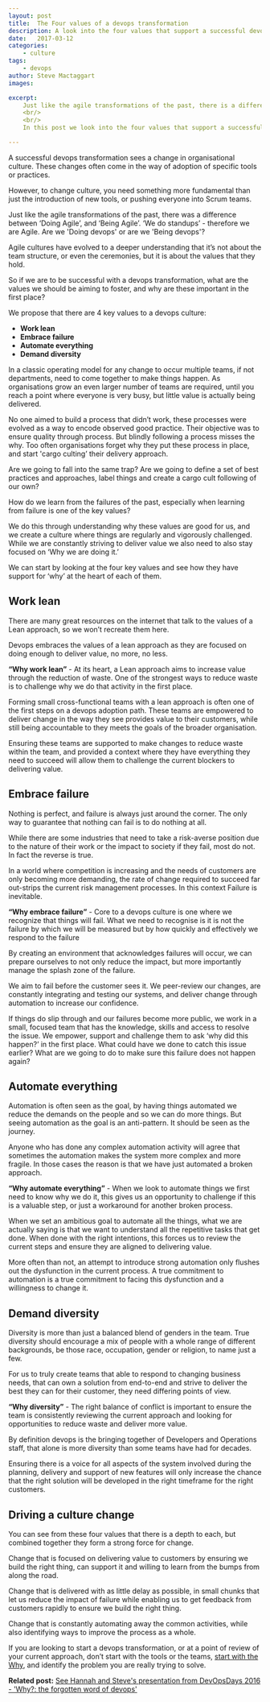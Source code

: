 ```yaml
---
layout: post
title:  The Four values of a devops transformation
description: A look into the four values that support a successful devops transformation.
date:   2017-03-12
categories:
    - culture
tags:
    - devops
author: Steve Mactaggart
images:

excerpt:
    Just like the agile transformations of the past, there is a difference between ‘Doing Agile’, and ‘Being Agile’.  ‘We do standups’ - therefore we are Agile. With the increase in adoption of devops practices, are we 'Doing devops' or are we 'Being devops'?
    <br/>
    <br/>
    In this post we look into the four values that support a successful devops transformation.

---
```


A successful devops transformation sees a change in organisational culture. These changes often come in the way of adoption of specific tools or practices.

However, to change culture, you need something more fundamental than just the introduction of new tools, or pushing everyone into Scrum teams.

Just like the agile transformations of the past, there was a difference between ‘Doing Agile’, and ‘Being Agile’.  ‘We do standups’ - therefore we are Agile. Are we 'Doing devops' or are we 'Being devops'?

Agile cultures have evolved to a deeper understanding that it’s not about the team structure, or even the ceremonies, but it is about the values that they hold.

So if we are to be successful with a devops transformation, what are the values we should be aiming to foster, and why are these important in the first place?

We propose that there are 4 key values to a devops culture:
* **Work lean**
* **Embrace failure**
* **Automate everything**
* **Demand diversity**

In a classic operating model for any change to occur multiple teams, if not departments, need to come together to make things happen. As organisations grow an even larger number of teams are required, until you reach a point where everyone is very busy, but little value is actually being delivered.

No one aimed to build a process that didn’t work, these processes were evolved as a way to encode observed good practice. Their objective was to ensure quality through process. But blindly following a process misses the why. Too often organisations forget why they put these process in place, and start 'cargo culting’ their delivery approach.

Are we going to fall into the same trap? Are we going to define a set of best practices and approaches, label things and create a cargo cult following of our own?

How do we learn from the failures of the past, especially when learning from failure is one of the key values?

We do this through understanding why these values are good for us, and we create a culture where things are regularly and vigorously challenged. While we are constantly striving to deliver value we also need to also stay focused on ‘Why we are doing it.’

We can start by looking at the four key values and see how they have support for ‘why’ at the heart of each of them.

## Work lean
There are many great resources on the internet that talk to the values of a Lean approach, so we won’t recreate them here.  

Devops embraces the values of a lean approach as they are focused on doing enough to deliver value, no more, no less.  

**“Why work lean”** - At its heart, a Lean approach aims to increase value through the reduction of waste. One of the strongest ways to reduce waste is to challenge why we do that activity in the first place.

Forming small cross-functional teams with a lean approach is often one of the first steps on a devops adoption path.  These teams are empowered to deliver change in the way they see provides value to their customers, while still being accountable to they meets the goals of the broader organisation.

Ensuring these teams are supported to make changes to reduce waste within the team, and provided a context where they have everything they need to succeed will allow them to challenge the current blockers to delivering value.

## Embrace failure
Nothing is perfect, and failure is always just around the corner.  The only way to guarantee that nothing can fail is to do nothing at all.

While there are some industries that need to take a risk-averse position due to the nature of their work or the impact to society if they fail, most do not.  In fact the reverse is true.

In a world where competition is increasing and the needs of customers are only becoming more demanding, the rate of change required to succeed far out-strips the current risk management processes.  In this context Failure is inevitable.

**“Why embrace failure”** - Core to a devops culture is one where we recognize that things will fail. What we need to recognise is it is not the failure by which we will be measured but by how quickly and effectively we respond to the failure

By creating an environment that acknowledges failures will occur, we can prepare ourselves to not only reduce the impact, but more importantly manage the splash zone of the failure.

We aim to fail before the customer sees it.  We peer-review our changes, are constantly integrating and testing our systems, and deliver change through automation to increase our confidence.

If things do slip through and our failures become more public, we work in a small, focused team that has the knowledge, skills and access to resolve the issue. We empower, support and challenge them to ask ‘why did this happen?’ in the first place.  What could have we done to catch this issue earlier? What are we going to do to make sure this failure does not happen again?

## Automate everything
Automation is often seen as the goal, by having things automated we reduce the demands on the people and so we can do more things.  But seeing automation as the goal is an anti-pattern.  It should be seen as the journey.

Anyone who has done any complex automation activity will agree that sometimes the automation makes the system more complex and more fragile.  In those cases the reason is that we have just automated a broken approach.

**“Why automate everything”** - When we look to automate things we first need to know why we do it, this gives us an opportunity to challenge if this is a valuable step, or just a workaround for another broken process.

When we set an ambitious goal to automate all the things, what we are actually saying is that we want to understand all the repetitive tasks that get done. When done with the right intentions, this forces us to review the current steps and ensure they are aligned to delivering value.

More often than not, an attempt to introduce strong automation only flushes out the dysfunction in the current process.  A true commitment to automation is a true commitment to facing this dysfunction and a willingness to change it.

## Demand diversity
Diversity is more than just a balanced blend of genders in the team.  True diversity should encourage a mix of people with a whole range of different backgrounds, be those race, occupation, gender or religion, to name just a few.

For us to truly create teams that able to respond to changing business needs, that can own a solution from end-to-end and strive to deliver the best they can for their customer, they need differing points of view.

**“Why diversity”** - The right balance of conflict is important to ensure the team is consistently reviewing the current approach and looking for opportunities to reduce waste and deliver more value.

By definition devops is the bringing together of Developers and Operations staff, that alone is more diversity than some teams have had for decades.

Ensuring there is a voice for all aspects of the system involved during the planning, delivery and support of new features will only increase the chance that the right solution will be developed in the right timeframe for the right customers.

## Driving a culture change

You can see from these four values that there is a depth to each, but combined together they form a strong force for change.  

Change that is focused on delivering value to customers by ensuring we build the right thing, can support it and willing to learn from the bumps from along the road.  

Change that is delivered with as little delay as possible, in small chunks that let us reduce the impact of failure while enabling us to get feedback from customers rapidly to ensure we build the right thing.  

Change that is constantly automating away the common activities, while also identifying ways to improve the process as a whole.


If you are looking to start a devops transformation, or at a point of review of your current approach, don’t start with the tools or the teams, <a href="/culture/2017/02/28/DevOpsDays2016.html">start with the Why</a>, and identify the problem you are really trying to solve.


**Related post:** <a href="/culture/2017/02/28/DevOpsDays2016.html">See Hannah and Steve's presentation from DevOpsDays 2016 - 'Why?: the forgotten word of devops'</a>
